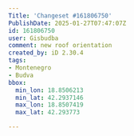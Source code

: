 ```yaml
---
Title: 'Changeset #161806750'
PublishDate: 2025-01-27T07:47:07Z
id: 161806750
user: Gisbudba
comment: new roof orientation
created_by: iD 2.30.4
tags:
- Montenegro
- Budva
bbox:
  min_lon: 18.8506213
  min_lat: 42.2937146
  max_lon: 18.8507419
  max_lat: 42.293773

---
```


